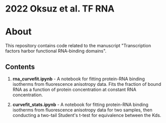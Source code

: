 # 2022 Oksuz et al. TF RNA

# About

This repository contains code related to the manuscript "Transcription factors harbor functional RNA-binding domains".

## Contents
1.	**rna_curvefit.ipynb** - A notebook for fitting protein-RNA binding isotherms from fluorescence anisotropy data. Fits the fraction of bound RNA as a function of protein concentration at constant RNA concentration.  

2.	**curvefit_stats.ipynb** - A notebook for fitting protein-RNA binding isotherms from fluorescence anisotropy data for two samples, then conducting a two-tail Student's t-test for equivalence between the Kds.  
